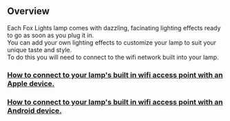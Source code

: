 ## Overview

Each Fox Lights lamp comes with dazzling, facinating lighting effects ready to go as soon as you plug it in.\
You can add your own lighting effects to customize your lamp to suit your unique taste and style.\
To do this you will need to connect to the wifi network built into your lamp.

### [How to connect to your lamp's built in wifi access point with an Apple device.](/apple/)

### [How to connect to your lamp's built in wifi access point with an Android device.](/android/)
